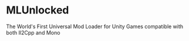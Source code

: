 # MLUnlocked
The World's First Universal Mod Loader for Unity Games compatible with both Il2Cpp and Mono
